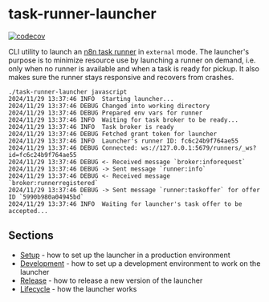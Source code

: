 # task-runner-launcher

[![codecov](https://codecov.io/gh/n8n-io/task-runner-launcher/graph/badge.svg?token=NW1BW05Q5P)](https://codecov.io/gh/n8n-io/task-runner-launcher)

CLI utility to launch an [n8n task runner](https://docs.n8n.io/PENDING) in `external` mode. The launcher's purpose is to minimize resource use by launching a runner on demand, i.e. only when no runner is available and when a task is ready for pickup. It also makes sure the runner stays responsive and recovers from crashes.

```
./task-runner-launcher javascript
2024/11/29 13:37:46 INFO  Starting launcher...
2024/11/29 13:37:46 DEBUG Changed into working directory
2024/11/29 13:37:46 DEBUG Prepared env vars for runner
2024/11/29 13:37:46 INFO  Waiting for task broker to be ready...
2024/11/29 13:37:46 INFO  Task broker is ready
2024/11/29 13:37:46 DEBUG Fetched grant token for launcher
2024/11/29 13:37:46 INFO  Launcher's runner ID: fc6c24b9f764ae55
2024/11/29 13:37:46 DEBUG Connected: ws://127.0.0.1:5679/runners/_ws?id=fc6c24b9f764ae55
2024/11/29 13:37:46 DEBUG <- Received message `broker:inforequest`
2024/11/29 13:37:46 DEBUG -> Sent message `runner:info`
2024/11/29 13:37:46 DEBUG <- Received message `broker:runnerregistered`
2024/11/29 13:37:46 DEBUG -> Sent message `runner:taskoffer` for offer ID `5990b980a04945bd`
2024/11/29 13:37:46 INFO  Waiting for launcher's task offer to be accepted...
```

## Sections

- [Setup](docs/setup.md) - how to set up the launcher in a production environment
- [Development](docs/development.md) - how to set up a development environment to work on the launcher
- [Release](docs/release.md) - how to release a new version of the launcher
- [Lifecycle](docs/lifecycle.md) - how the launcher works
